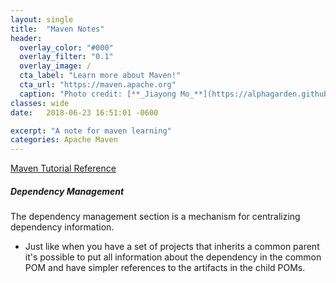 ```yaml
---
layout: single
title:  "Maven Notes"
header:
  overlay_color: "#000"
  overlay_filter: "0.1"
  overlay_image: /
  cta_label: "Learn more about Maven!"
  cta_url: "https://maven.apache.org"
  caption: "Photo credit: [**_Jiayong Mo_**](https://alphagarden.github.io)"
classes: wide
date:   2018-06-23 16:51:01 -0600

excerpt: "A note for maven learning"
categories: Apache Maven
---
```


[Maven Tutorial Reference](https://www.tutorialspoint.com/maven/index.htm)

##### Dependency Management

The dependency management section is a mechanism for centralizing dependency information. 
* Just like when you have a set of projects that inherits a common parent it's possible to put all information about the dependency in the common POM and have simpler references to the artifacts in the child POMs. 